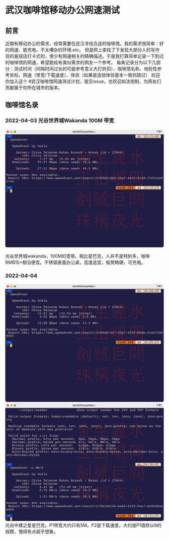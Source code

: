 # 武汉咖啡馆移动办公网速测试

## 前言

近期有移动办公的需求，经常需要在武汉寻找合适的咖啡馆。我的需求很简单：好的网速、能充电、不太嘈杂的环境.etc。
但是网上查找了下发现大部分人的写作目的是探店打卡式的，很少有网速相关的精确描述。于是我打算简单记录一下到过的咖啡馆的网速，希望能给有类似需求的网友一个参考。
每条记录分为以下几部分：测试时间（间隔时间过长的可能参考意义大打折扣）、咖啡馆名称、地标性参考坐标、网速（带宽/下载速度）、体验（如果是连锁体验基本一致则跳过）
欢迎你加入这个 #武汉咖啡馆网速测试计划，提交issue。也欢迎如法炮制，为网友们贡献属于你所在城市的版本。

## 咖啡馆名录

### 2022-04-03 光谷世界城Wakanda 100M 带宽
![wakanda](./images/武汉咖啡馆测速计划-光谷世界城wakanda-bandwidth.png)

光谷世界城wakanda，100M的宽带。相比星巴克，人并不是特别多，咖啡RMB15+相当便宜。不锈钢表面办公桌，高度适宜，板凳略硬，可充电。

### 2022-04-04 
![带宽](./images/武汉咖啡馆测速计划-光谷中建之星星巴克-带宽.png)
![下载速度](./images/武汉咖啡馆测速计划-光谷中建之星星巴克下载速度.png)
光谷中建之星星巴克。P1带宽大约只有5M。P2是下载速度，大约是P1值除以8的规模，慢得有点超乎想象。
